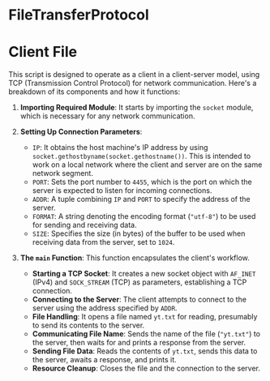 # FileTransferProtocol

# Client File
This script is designed to operate as a client in a client-server model, using TCP (Transmission Control Protocol) for network communication. Here's a breakdown of its components and how it functions:

1. **Importing Required Module**: It starts by importing the `socket` module, which is necessary for any network communication.

2. **Setting Up Connection Parameters**:
   - `IP`: It obtains the host machine's IP address by using `socket.gethostbyname(socket.gethostname())`. This is intended to work on a local network where the client and server are on the same network segment.
   - `PORT`: Sets the port number to `4455`, which is the port on which the server is expected to listen for incoming connections.
   - `ADDR`: A tuple combining `IP` and `PORT` to specify the address of the server.
   - `FORMAT`: A string denoting the encoding format (`"utf-8"`) to be used for sending and receiving data.
   - `SIZE`: Specifies the size (in bytes) of the buffer to be used when receiving data from the server, set to `1024`.

3. **The `main` Function**: This function encapsulates the client's workflow.
   - **Starting a TCP Socket**: It creates a new socket object with `AF_INET` (IPv4) and `SOCK_STREAM` (TCP) as parameters, establishing a TCP connection.
   - **Connecting to the Server**: The client attempts to connect to the server using the address specified by `ADDR`.
   - **File Handling**: It opens a file named `yt.txt` for reading, presumably to send its contents to the server.
   - **Communicating File Name**: Sends the name of the file (`"yt.txt"`) to the server, then waits for and prints a response from the server.
   - **Sending File Data**: Reads the contents of `yt.txt`, sends this data to the server, awaits a response, and prints it.
   - **Resource Cleanup**: Closes the file and the connection to the server.

